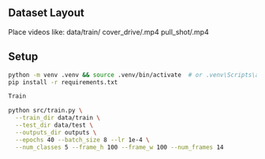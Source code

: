 
## Dataset Layout
Place videos like:
data/train/
cover_drive/.mp4
pull_shot/.mp4


## Setup
```bash
python -m venv .venv && source .venv/bin/activate  # or .venv\Scripts\activate on Windows
pip install -r requirements.txt

Train

python src/train.py \
  --train_dir data/train \
  --test_dir data/test \
  --outputs_dir outputs \
  --epochs 40 --batch_size 8 --lr 1e-4 \
  --num_classes 5 --frame_h 100 --frame_w 100 --num_frames 14
